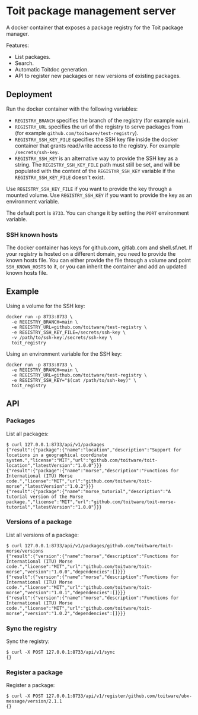 # Toit package management server

A docker container that exposes a package registry for the Toit package manager.

Features:
- List packages.
- Search.
- Automatic Toitdoc generation.
- API to register new packages or new versions of existing packages.

## Deployment

Run the docker container with the following variables:
- `REGISTRY_BRANCH` specifies the branch of the registry (for example `main`).
- `REGISTRY_URL` specifies the url of the registry to serve packages from (for
  example `github.com/toitware/test-registry`).
- `REGISTRY_SSH_KEY_FILE` specifies the SSH key file inside the docker container
  that grants read/write access to the registry. For example `/secrets/ssh-key`.
- `REGISTRY_SSH_KEY` is an alternative way to provide the SSH key as a string.
  The `REGISTRY_SSH_KEY_FILE` path must still be set, and will be populated with
  the content of the `REGISTYR_SSH_KEY` variable if the `REGISTRY_SSH_KEY_FILE`
  doesn't exist.

Use `REGISTRY_SSH_KEY_FILE` if you want to provide the key through a mounted volume.
Use `REGISTRY_SSH_KEY` if you want to provide the key as an environment variable.

The default port is `8733`. You can change it by setting the `PORT` environment variable.

### SSH known hosts

The docker container has keys for github.com, gitlab.com and shell.sf.net. If your
registry is hosted on a different domain, you need to provide the known hosts file.
You can either provide the file through a volume and point `SSH_KNOWN_HOSTS` to it,
or you can inherit the container and add an updated known hosts file.

## Example

Using a volume for the SSH key:

```shell
docker run -p 8733:8733 \
  -e REGISTRY_BRANCH=main \
  -e REGISTRY_URL=github.com/toitware/test-registry \
  -e REGISTRY_SSH_KEY_FILE=/secrets/ssh-key \
  -v /path/to/ssh-key:/secrets/ssh-key \
  toit_registry
```

Using an environment variable for the SSH key:

```shell
docker run -p 8733:8733 \
  -e REGISTRY_BRANCH=main \
  -e REGISTRY_URL=github.com/toitware/test-registry \
  -e REGISTRY_SSH_KEY="$(cat /path/to/ssh-key)" \
  toit_registry
```

## API

### Packages

List all packages:
```
$ curl 127.0.0.1:8733/api/v1/packages
{"result":{"package":{"name":"location","description":"Support for locations in a geographical coordinate system.","license":"MIT","url":"github.com/toitware/toit-location","latestVersion":"1.0.0"}}}
{"result":{"package":{"name":"morse","description":"Functions for International (ITU) Morse code.","license":"MIT","url":"github.com/toitware/toit-morse","latestVersion":"1.0.2"}}}
{"result":{"package":{"name":"morse_tutorial","description":"A tutorial version of the Morse package.","license":"MIT","url":"github.com/toitware/toit-morse-tutorial","latestVersion":"1.0.0"}}}
```

### Versions of a package

List all versions of a package:
```
$ curl 127.0.0.1:8733/api/v1/packages/github.com/toitware/toit-morse/versions
{"result":{"version":{"name":"morse","description":"Functions for International (ITU) Morse code.","license":"MIT","url":"github.com/toitware/toit-morse","version":"1.0.0","dependencies":[]}}}
{"result":{"version":{"name":"morse","description":"Functions for International (ITU) Morse code.","license":"MIT","url":"github.com/toitware/toit-morse","version":"1.0.1","dependencies":[]}}}
{"result":{"version":{"name":"morse","description":"Functions for International (ITU) Morse code.","license":"MIT","url":"github.com/toitware/toit-morse","version":"1.0.2","dependencies":[]}}}
```

### Sync the registry

Sync the registry:
```
$ curl -X POST 127.0.0.1:8733/api/v1/sync
{}
```

### Register a package

Register a package:
```
$ curl -X POST 127.0.0.1:8733/api/v1/register/github.com/toitware/ubx-message/version/2.1.1
{}
```
